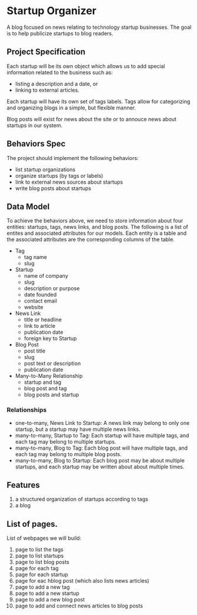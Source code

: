 # Startup Organizer
A blog focused on news relating to technology startup businesses.
The goal is to help publicize startups to blog readers.

## Project Specification
Each startup will be its own object which allows us to add special
information related to the business such as:
- listing a description and a date, or
- linking to external articles.

Each startup will have its own set of tags labels.
Tags allow for categorizing and organizing blogs in a simple, but
flexible manner.

Blog posts will exist for news about the site or to annouce news about
startups in our system.

## Behaviors Spec
The project should implement the following behaviors:
- list startup organizations
- organize startups (by tags or labels)
- link to external news sources about startups
- write blog posts about startups

## Data Model
To achieve the behaviors above, we need to store information about
four entities: startups, tags, news links, and blog posts.
The following is a list of entites and associated attributes for our
models. Each entity is a table and the associated attributes are the
corresponding columns of the table.
- Tag
  - tag name
  - slug
- Startup
  - name of company
  - slug
  - description or purpose
  - date founded
  - contact email
  - website
- News Link
  - title or headline
  - link to article
  - publication date
  - foreign key to Startup
- Blog Post
  - post title
  - slug
  - post text or description
  - publication date
- Many-to-Many Relationship
  - startup and tag
  - blog post and tag
  - blog posts and startup

### Relationships
- one-to-many, News Link to Startup: A news link
may belong to only one startup, but a startup may have multiple news
links.
- many-to-many, Startup to Tag: Each startup will have multiple tags,
and each tag may belong to multiple startups.
- many-to-many, Blog to Tag: Each blog post will have multiple tags,
and each tag may belong to multiple blog posts.
- many-to-many, Blog to Startup: Each blog post may be about multiple
startups, and each startup may be written about about multiple times.


## Features
1. a structured organization of startups according to tags
2. a blog

## List of pages.
List of webpages we will build:
1. page to list the tags
2. page to list startups
3. page to list blog posts
4. page for each tag
5. page for each startup
6. page for eac hblog post (which also lists news articles)
7. page to add a new tag
8. page to add a new startup
9. page to add a new blog post
10. page to add and connect news articles to blog posts